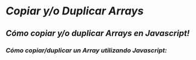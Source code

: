 # **_Copiar y/o Duplicar Arrays_**

## **_Cómo copiar y/o duplicar Arrays en Javascript!_**

### **_Cómo copiar/duplicar un Array utilizando Javascript:_**
